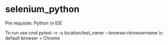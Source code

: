 # selenium_python
Pre requisite:
Python \n
IDE

To run use cmd pytest -v -s location/test_name --browser=browsername \n
default browser = Chrome
